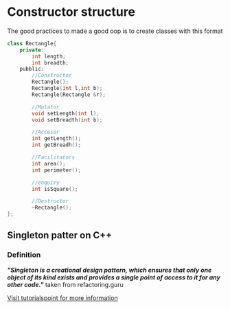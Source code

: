 # Constructor structure

The good practices to made a good oop is to create classes with this format

```C++
class Rectangle{
    private:
        int length;
        int breadth;
    pubblic:
        //Constructor
        Rectangle();
        Rectangle(int l,int b);
        Rectangle(Rectangle &r);

        //Mutator
        void setLength(int l);
        void setBreadth(int b);

        //Accesor
        int getLength();
        int getBreadh();

        //Facilitators
        int area();
        int perimeter();

        //enquiry
        int isSquare();

        //Destructor
        ~Rectangle();
};
```

## Singleton patter on C++

### Definition

***"Singleton is a creational design pattern, which ensures that only one object of its kind exists and provides a single point of access to it for any other code."*** taken from refactoring.guru

[Visit tutorialspoint for more information](https://sourcemaking.com/uml/modeling-it-systems/structural-view/generalization-specialization-and-inheritance)
